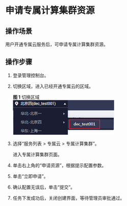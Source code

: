 # 申请专属计算集群资源<a name="ZH-CN_TOPIC_0035747088"></a>

## 操作场景<a name="section52246309204738"></a>

用户开通专属云服务后，可申请专属计算集群资源。

## 操作步骤<a name="section36833590204738"></a>

1.  登录管理控制台。
2.  切换区域，进入已经开通专属云的区域。

    **图 1**  切换区域<a name="fig77366358410"></a>  
    ![](figures/切换区域.png "切换区域")

3.  选择“服务列表 \> 专属云 \> 专属计算集群”。

    进入专属计算集群页面。

4.  单击右上角的“申请资源”，根据提示配置参数。
5.  单击“立即申请”。
6.  确认配置无误后，单击“提交”。
7.  任务下发成功后，关闭创建界面，等待管理员审批通过。


